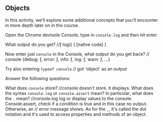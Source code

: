 ## Objects

In this activity, we'll explore some additional concepts that you'll encounter in more depth later on in the course.

Open the Chrome devtools Console, type in `console.log` and then hit enter

What output do you get? 
//ƒ log() { [native code] }

Now enter just `console` in the Console, what output do you get back?
// console {debug: ƒ, error: ƒ, info: ƒ, log: ƒ, warn: ƒ, …}

Try also entering `typeof console`
// got 'object' as an output

Answer the following questions:

What does `console` store?
//console doesn't store. it displays.
What does the syntax `console.log` or `console.assert` mean? In particular, what does the `.` mean?
//console.log log or display values to the console. Console.assert, check if a condition is true and in this case no output. Otherwise, an
// error message shows. As for the `,`, it's called the dot notation and it's used to access properties and methods of an object.
